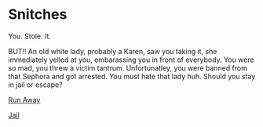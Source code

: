 # Snitches
You.
Stole.
It.

BUT!!  An old white lady, probably a Karen, saw you taking it, she immediately yelled at you, embarassing you in front of everybody.  You were so mad, you threw a victim tantrum.  Unfortunatley, you were banned from that Sephora and got arrested.  You must hate that lady huh.  Should you stay in jail or escape?

[Run Away](../sephora/run.md)

[Jail](../sephora/jail.md)
